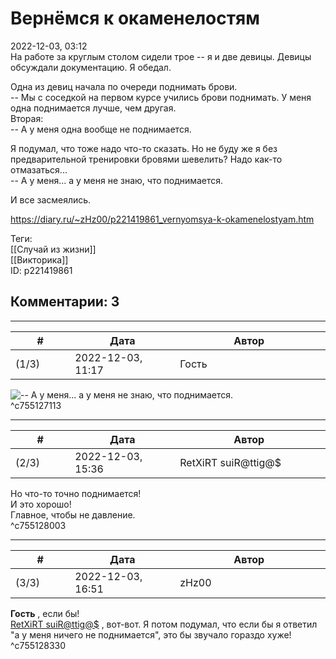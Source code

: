 Вернёмся к окаменелостям
========================

  
2022-12-03, 03:12  
 На работе за круглым столом сидели трое -- я и две девицы. Девицы обсуждали документацию. Я обедал.   
   
 Одна из девиц начала по очереди поднимать брови.   
 -- Мы с соседкой на первом курсе учились брови поднимать. У меня одна поднимается лучше, чем другая.   
 Вторая:   
 -- А у меня одна вообще не поднимается.   
   
 Я подумал, что тоже надо что-то сказать. Но не буду же я без предварительной тренировки бровями шевелить? Надо как-то отмазаться...   
 -- А у меня... а у меня не знаю, что поднимается.   
   
 И все засмеялись.   
  
<https://diary.ru/~zHz00/p221419861_vernyomsya-k-okamenelostyam.htm>  
  
Теги:  
[[Случай из жизни]]  
[[Викторика]]  
ID: p221419861  


Комментарии: 3
--------------

  


---



|         #         |              Дата              |                     Автор                     |           ID           |
| --- | --- | --- | --- |
| (1/3) | 2022-12-03, 11:17 | Гость | c755127113 |

  
 ![-- А у меня... а у меня не знаю, что поднимается.](https://i.imgur.com/j3sVgkk.jpg)   
 ^c755127113

---



|         #         |              Дата              |                     Автор                     |           ID           |
| --- | --- | --- | --- |
| (2/3) | 2022-12-03, 15:36 | RetXiRT suiR@ttig@$ | c755128003 |

  
 Но что-то точно поднимается!   
 И это хорошо!   
 Главное, чтобы не давление.   
 ^c755128003

---



|         #         |              Дата              |                     Автор                     |           ID           |
| --- | --- | --- | --- |
| (3/3) | 2022-12-03, 16:51 | zHz00 | c755128330 |

  
  **Гость**  , если бы!   
  [RetXiRT suiR@ttig@$](https://Hellspawn.diary.ru "Atomicautionuclear")  , вот-вот. Я потом подумал, что если бы я ответил "а у меня ничего не поднимается", это бы звучало гораздо хуже!   
 ^c755128330